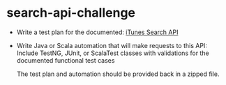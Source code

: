 # search-api-challenge

*    Write a test plan for the documented: [iTunes Search API](https://github.com/iappsqainterview/searchAPI/blob/master/API.md)
  

*    Write Java or Scala automation that will make requests to this API:<br>
     Include TestNG, JUnit, or ScalaTest classes with validations for the documented functional test cases
     
     The test plan and automation should be provided back in a zipped file.
